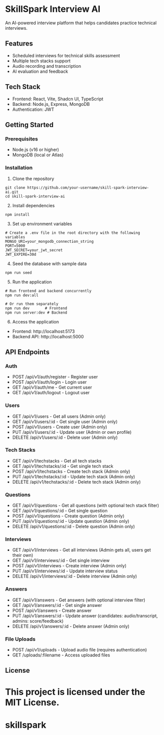 # SkillSpark Interview AI

An AI-powered interview platform that helps candidates practice technical interviews.

## Features

- Scheduled interviews for technical skills assessment
- Multiple tech stacks support
- Audio recording and transcription
- AI evaluation and feedback

## Tech Stack

- Frontend: React, Vite, Shadcn UI, TypeScript
- Backend: Node.js, Express, MongoDB
- Authentication: JWT

## Getting Started

### Prerequisites

- Node.js (v16 or higher)
- MongoDB (local or Atlas)

### Installation

1. Clone the repository
```
git clone https://github.com/your-username/skill-spark-interview-ai.git
cd skill-spark-interview-ai
```

2. Install dependencies
```
npm install
```

3. Set up environment variables
```
# Create a .env file in the root directory with the following variables
MONGO_URI=your_mongodb_connection_string
PORT=5000
JWT_SECRET=your_jwt_secret
JWT_EXPIRE=30d
```

4. Seed the database with sample data
```
npm run seed
```

5. Run the application
```
# Run frontend and backend concurrently
npm run dev:all

# Or run them separately
npm run dev       # Frontend
npm run server:dev # Backend
```

6. Access the application
- Frontend: http://localhost:5173
- Backend API: http://localhost:5000

## API Endpoints

### Auth
- POST /api/v1/auth/register - Register user
- POST /api/v1/auth/login - Login user
- GET /api/v1/auth/me - Get current user
- GET /api/v1/auth/logout - Logout user

### Users
- GET /api/v1/users - Get all users (Admin only)
- GET /api/v1/users/:id - Get single user (Admin only)
- POST /api/v1/users - Create user (Admin only)
- PUT /api/v1/users/:id - Update user (Admin or own profile)
- DELETE /api/v1/users/:id - Delete user (Admin only)

### Tech Stacks
- GET /api/v1/techstacks - Get all tech stacks
- GET /api/v1/techstacks/:id - Get single tech stack
- POST /api/v1/techstacks - Create tech stack (Admin only)
- PUT /api/v1/techstacks/:id - Update tech stack (Admin only)
- DELETE /api/v1/techstacks/:id - Delete tech stack (Admin only)

### Questions
- GET /api/v1/questions - Get all questions (with optional tech stack filter)
- GET /api/v1/questions/:id - Get single question
- POST /api/v1/questions - Create question (Admin only)
- PUT /api/v1/questions/:id - Update question (Admin only)
- DELETE /api/v1/questions/:id - Delete question (Admin only)

### Interviews
- GET /api/v1/interviews - Get all interviews (Admin gets all, users get their own)
- GET /api/v1/interviews/:id - Get single interview
- POST /api/v1/interviews - Create interview (Admin only)
- PUT /api/v1/interviews/:id - Update interview status
- DELETE /api/v1/interviews/:id - Delete interview (Admin only)

### Answers
- GET /api/v1/answers - Get answers (with optional interview filter)
- GET /api/v1/answers/:id - Get single answer
- POST /api/v1/answers - Create answer
- PUT /api/v1/answers/:id - Update answer (candidates: audio/transcript, admins: score/feedback)
- DELETE /api/v1/answers/:id - Delete answer (Admin only)

### File Uploads
- POST /api/v1/uploads - Upload audio file (requires authentication)
- GET /uploads/:filename - Access uploaded files

## License

This project is licensed under the MIT License.
=======
# skillspark
